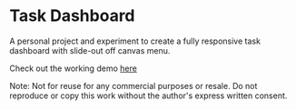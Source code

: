# Task Dashboard
A personal project and experiment to create a fully responsive task dashboard with slide-out off canvas menu.

Check out the working demo [here ](http://ashk3l.github.io/task-dashboard/)

Note: Not for reuse for any commercial purposes or resale. Do not reproduce or copy this work without the author's express written consent. 



